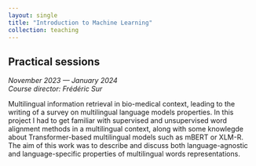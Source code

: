 ```yaml
---
layout: single
title: "Introduction to Machine Learning"
collection: teaching
---
```


## Practical sessions
_November 2023 — January 2024_  
_Course director: Frédéric Sur_

<!-- A modifier -->
Multilingual information retrieval in bio-medical context, leading to the writing of a survey on multilingual language models properties. In this project I had to get familiar with supervised and unsupervised word alignment methods in a multilingual context, along with some knowlegde about Transformer-based multilingual models such as mBERT or XLM-R. The aim of this work was to describe and discuss both language-agnostic and language-specific properties of multilingual words representations. 
